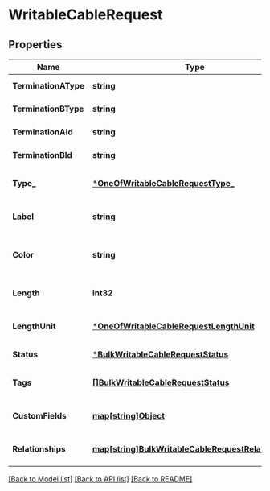# WritableCableRequest

## Properties
Name | Type | Description | Notes
------------ | ------------- | ------------- | -------------
**TerminationAType** | **string** |  | [default to null]
**TerminationBType** | **string** |  | [default to null]
**TerminationAId** | **string** |  | [default to null]
**TerminationBId** | **string** |  | [default to null]
**Type_** | [***OneOfWritableCableRequestType_**](OneOfWritableCableRequestType_.md) |  | [optional] [default to null]
**Label** | **string** |  | [optional] [default to null]
**Color** | **string** | RGB color in hexadecimal (e.g. 00ff00) | [optional] [default to null]
**Length** | **int32** |  | [optional] [default to null]
**LengthUnit** | [***OneOfWritableCableRequestLengthUnit**](OneOfWritableCableRequestLengthUnit.md) |  | [optional] [default to null]
**Status** | [***BulkWritableCableRequestStatus**](BulkWritableCableRequest_status.md) |  | [default to null]
**Tags** | [**[]BulkWritableCableRequestStatus**](BulkWritableCableRequest_status.md) |  | [optional] [default to null]
**CustomFields** | [**map[string]Object**](.md) |  | [optional] [default to null]
**Relationships** | [**map[string]BulkWritableCableRequestRelationships**](BulkWritableCableRequest_relationships.md) |  | [optional] [default to null]

[[Back to Model list]](../README.md#documentation-for-models) [[Back to API list]](../README.md#documentation-for-api-endpoints) [[Back to README]](../README.md)

